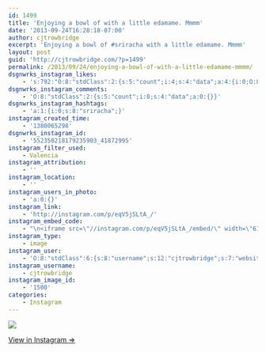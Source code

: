 ```yaml
---
id: 1499
title: 'Enjoying a bowl of with a little edamame. Mmmm'
date: '2013-09-24T16:28:18-07:00'
author: cjtrowbridge
excerpt: 'Enjoying a bowl of #sriracha with a little edamame. Mmmm'
layout: post
guid: 'http://cjtrowbridge.com/?p=1499'
permalink: /2013/09/24/enjoying-a-bowl-of-with-a-little-edamame-mmmm/
dsgnwrks_instagram_likes:
    - 's:792:"O:8:"stdClass":2:{s:5:"count";i:4;s:4:"data";a:4:{i:0;O:8:"stdClass":4:{s:8:"username";s:16:"srirachamuchacha";s:15:"profile_picture";s:106:"https://igcdn-photos-g-a.akamaihd.net/hphotos-ak-xfp1/t51.2885-19/10747999_582349711866974_477162391_a.jpg";s:2:"id";s:9:"229077075";s:9:"full_name";s:6:"Sheila";}i:1;O:8:"stdClass":4:{s:8:"username";s:7:"sematic";s:15:"profile_picture";s:108:"https://igcdn-photos-f-a.akamaihd.net/hphotos-ak-xpa1/t51.2885-19/10684249_1544774155741845_1853410192_a.jpg";s:2:"id";s:8:"16203052";s:9:"full_name";s:7:"sematic";}i:2;O:8:"stdClass":4:{s:8:"username";s:12:"khaleesiluna";s:15:"profile_picture";s:107:"https://igcdn-photos-b-a.akamaihd.net/hphotos-ak-xaf1/t51.2885-19/10990653_864049570318961_1459664241_a.jpg";s:2:"id";s:8:"52301677";s:9:"full_name";s:23:"";'
dsgnwrks_instagram_comments:
    - 'O:8:"stdClass":2:{s:5:"count";i:0;s:4:"data";a:0:{}}'
dsgnwrks_instagram_hashtags:
    - 'a:1:{i:0;s:8:"sriracha";}'
instagram_created_time:
    - '1380065298'
dsgnwrks_instagram_id:
    - '552350218179235903_41872995'
instagram_filter_used:
    - Valencia
instagram_attribution:
    - ''
instagram_location:
    - ''
instagram_users_in_photo:
    - 'a:0:{}'
instagram_link:
    - 'http://instagram.com/p/eqV5jSLtA_/'
instagram_embed_code:
    - "\n<iframe src=\"//instagram.com/p/eqV5jSLtA_/embed/\" width=\"612\" height=\"710\" frameborder=\"0\" scrolling=\"no\" allowtransparency=\"true\"></iframe>\n"
instagram_type:
    - image
instagram_user:
    - 'O:8:"stdClass":6:{s:8:"username";s:12:"cjtrowbridge";s:7:"website";s:0:"";s:15:"profile_picture";s:103:"https://igcdn-photos-f-a.akamaihd.net/hphotos-ak-xpa1/t51.2885-19/925559_452430704897917_67836701_a.jpg";s:9:"full_name";s:13:"CJ Trowbridge";s:3:"bio";s:0:"";s:2:"id";s:8:"41872995";}'
instagram_username:
    - cjtrowbridge
instagram_image_id:
    - '1500'
categories:
    - Instagram
---
```


[![](http://blog.cjtrowbridge.com/wp-content/uploads/2013/09/fe865726257011e386e022000a9e1782_7.jpg)](http://instagram.com/p/eqV5jSLtA_/)

[View in Instagram ⇒](http://instagram.com/p/eqV5jSLtA_/)